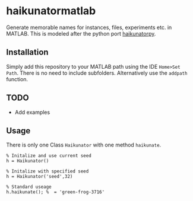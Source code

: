 haikunatormatlab
================
Generate memorable names for instances, files, experiments etc. in MATLAB. This is modeled after the python port [haikunatorpy](https://github.com/Atrox/haikunatorpy).

## Installation
Simply add this repository to your MATLAB path using the IDE `Home>Set Path`. There is no need to include subfolders. Alternatively use the `addpath` function.

## TODO
- Add examples

## Usage
There is only one Class `Haikunator` with one method `haikunate`. 

```
% Initalize and use current seed
h = Haikunator()

% Initalize with specified seed
h = Haikunator('seed',32)

% Standard useage
h.haikunate(); %  = 'green-frog-3716'

```

